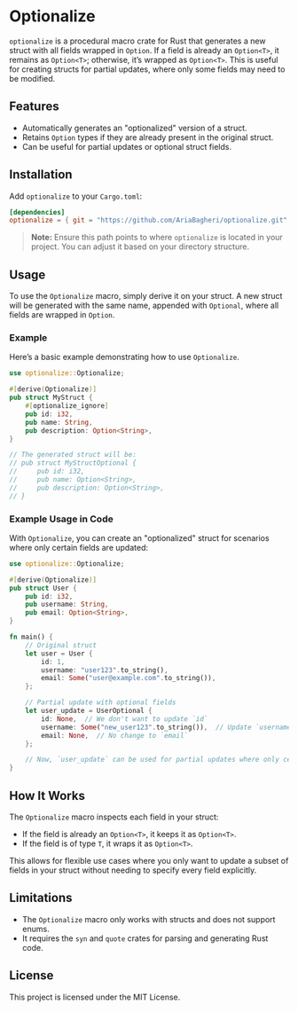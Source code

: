# Optionalize

`optionalize` is a procedural macro crate for Rust that generates a new struct with all fields wrapped in `Option`. If a field is already an `Option<T>`, it remains as `Option<T>`; otherwise, it’s wrapped as `Option<T>`. This is useful for creating structs for partial updates, where only some fields may need to be modified.

## Features

- Automatically generates an "optionalized" version of a struct.
- Retains `Option` types if they are already present in the original struct.
- Can be useful for partial updates or optional struct fields.

## Installation

Add `optionalize` to your `Cargo.toml`:

```toml
[dependencies]
optionalize = { git = "https://github.com/AriaBagheri/optionalize.git" }
```

> **Note:** Ensure this path points to where `optionalize` is located in your project. You can adjust it based on your directory structure.

## Usage

To use the `Optionalize` macro, simply derive it on your struct. A new struct will be generated with the same name, appended with `Optional`, where all fields are wrapped in `Option`.

### Example

Here’s a basic example demonstrating how to use `Optionalize`.

```rust
use optionalize::Optionalize;

#[derive(Optionalize)]
pub struct MyStruct {
    #[optionalize_ignore]
    pub id: i32,
    pub name: String,
    pub description: Option<String>,
}

// The generated struct will be:
// pub struct MyStructOptional {
//     pub id: i32,
//     pub name: Option<String>,
//     pub description: Option<String>,
// }
```

### Example Usage in Code

With `Optionalize`, you can create an "optionalized" struct for scenarios where only certain fields are updated:

```rust
use optionalize::Optionalize;

#[derive(Optionalize)]
pub struct User {
    pub id: i32,
    pub username: String,
    pub email: Option<String>,
}

fn main() {
    // Original struct
    let user = User {
        id: 1,
        username: "user123".to_string(),
        email: Some("user@example.com".to_string()),
    };

    // Partial update with optional fields
    let user_update = UserOptional {
        id: None,  // We don't want to update `id`
        username: Some("new_user123".to_string()),  // Update `username`
        email: None,  // No change to `email`
    };

    // Now, `user_update` can be used for partial updates where only certain fields are modified
}
```

## How It Works

The `Optionalize` macro inspects each field in your struct:

- If the field is already an `Option<T>`, it keeps it as `Option<T>`.
- If the field is of type `T`, it wraps it as `Option<T>`.

This allows for flexible use cases where you only want to update a subset of fields in your struct without needing to specify every field explicitly.

## Limitations

- The `Optionalize` macro only works with structs and does not support enums.
- It requires the `syn` and `quote` crates for parsing and generating Rust code.

## License

This project is licensed under the MIT License.
